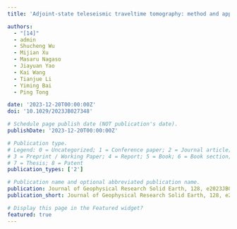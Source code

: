 ```yaml
---
title: 'Adjoint-state teleseismic traveltime tomography: method and application to Thailand in Indochina Peninsula'

authors:
  - "[14]"
  - admin
  - Shucheng Wu
  - Mijian Xu
  - Masaru Nagaso
  - Jiayuan Yao
  - Kai Wang
  - Tianjue Li
  - Yiming Bai
  - Ping Tong

date: '2023-12-20T00:00:00Z'
doi: '10.1029/2023JB027348'

# Schedule page publish date (NOT publication's date).
publishDate: '2023-12-20T00:00:00Z'

# Publication type.
# Legend: 0 = Uncategorized; 1 = Conference paper; 2 = Journal article;
# 3 = Preprint / Working Paper; 4 = Report; 5 = Book; 6 = Book section;
# 7 = Thesis; 8 = Patent
publication_types: ['2']

# Publication name and optional abbreviated publication name.
publication: Journal of Geophysical Research Solid Earth, 128, e2023JB027348
publication_short: Journal of Geophysical Research Solid Earth, 128, e2023JB027348

# Display this page in the Featured widget?
featured: true
---
```

